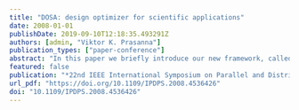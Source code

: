 ```yaml
---
title: "DOSA: design optimizer for scientific applications"
date: 2008-01-01
publishDate: 2019-09-10T12:18:35.493291Z
authors: [admin, "Viktor K. Prasanna"]
publication_types: ["paper-conference"]
abstract: "In this paper we briefly introduce our new framework, called \"design optimizer for scientific applications\" (DOSA) which allows the programmer or compiler writer to explore alternative designs and optimize for speed (or power) at design-time and use a run-time optimizer. The run-time system is a portable interface that enables dynamic application optimization by interfacing with the output of DOSA. As an illustration we demonstrate speed up for two applications: parallel exact inference and community identification in large-scale networks."
featured: false
publication: "*22nd IEEE International Symposium on Parallel and Distributed Processing, IPDPS 2008, Miami, Florida USA, April 14-18, 2008*"
url_pdf: "https://doi.org/10.1109/IPDPS.2008.4536426"
doi: "10.1109/IPDPS.2008.4536426"
---
```


